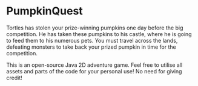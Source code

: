 # PumpkinQuest
Tortles has stolen your prize-winning pumpkins one day before the big competition. He has taken these pumpkins to his castle, where he is going to feed them to his numerous pets. You must travel across the lands, defeating monsters to take back your prized pumpkin in time for the competition.





This is an open-source Java 2D adventure game. Feel free to utilise all assets and parts of the code for your personal use! No need for giving credit!

